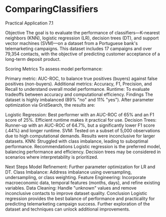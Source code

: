 # ComparingClassifiers
Practical Application 7.1

Objective
The goal is to evaluate the performance of classifiers—K-nearest neighbors (KNN), logistic regression (LR), decision trees (DT), and support vector machines (SVM)—on a dataset from a Portuguese bank's telemarketing campaigns. This dataset includes 17 campaigns and over 79,354 contacts, with the objective of predicting customer acceptance of a long-term deposit product.

Scoring Metrics
To assess model performance:

Primary metric: AUC-ROC, to balance true positives (buyers) against false positives (non-buyers).
Additional metrics: Accuracy, F1, Precision, and Recall to understand overall model performance.
Runtime: To evaluate tradeoffs between accuracy and computational efficiency.
Findings
The dataset is highly imbalanced (89% "no" and 11% "yes"). After parameter optimization via GridSearch, the results are:

Logistic Regression: Best performer with an AUC-ROC of 65% and an F1 score of 25%. Efficient runtime makes it practical for use.
Decision Trees: Runner-up with an AUC-ROC of 64.7%, but a significantly lower F1 score (.44%) and longer runtime.
SVM: Tested on a subset of 5,000 observations due to high computational demands. Results were inconclusive for larger datasets.
KNN: Struggled with class imbalance, leading to suboptimal performance.
Recommendations
Logistic regression is the preferred model, balancing performance and efficiency. Decision trees may be considered in scenarios where interpretability is prioritized.

Next Steps
Model Refinement: Further parameter optimization for LR and DT.
Class Imbalance: Address imbalance using oversampling, undersampling, or class weighting.
Feature Engineering: Incorporate macroeconomic data, temporal features (months, days), and refine existing variables.
Data Cleaning: Handle "unknown" values and remove inconclusive contacts to improve dataset quality.
Conclusion
Logistic regression provides the best balance of performance and practicality for predicting telemarketing campaign success. Further exploration of the dataset and techniques can unlock additional improvements.
